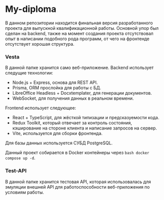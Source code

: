 # My-diploma
В данном репозитории находится финальная версия разработанного проекта для выпускной квалификационной работы. Основной упор был сделан на backend, также на момент создания проекта отсутствовал опыт в написании подобного рода программ, от чего на фронтенде отсутствует хорошая структура.
### Vesta
В данной папке хранится само веб-приложение.
Backend использует следущие технологии:
- Node.js + Express, основа для REST API.
- Prisma, ORM прослойка для работы с БД.
- LibreOffice Headless + Docxtemplater, для генерации документов.
- WebSocket, для получения данных в реальном времени.

Frontend использует следующее:
- React + TypeScript, для жёсткой типизации и предсказуемости кода.
- Redux Toolkit, который отвечает за контроль состояния, кэширование на стороне клиента и написание запросов на сервер.
- Vite, используется для сборки фронтенда.

Для базы данных используется СУБД PostgreSQL.

Данный проект собирается в Docker контейнеры через `bash docker compose up -d`.

### Test-API
В данной папке хранится тестовая API, которая использовалась для эмуляции внешней API для работоспособности веб-приложения по условиям работы.
